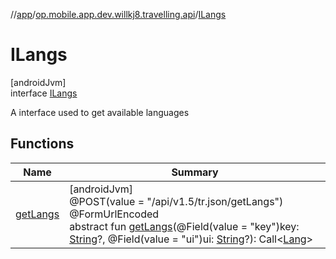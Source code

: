 //[app](../../../index.md)/[op.mobile.app.dev.willkj8.travelling.api](../index.md)/[ILangs](index.md)

# ILangs

[androidJvm]\
interface [ILangs](index.md)

A interface used to get available languages

## Functions

| Name | Summary |
|---|---|
| [getLangs](get-langs.md) | [androidJvm]<br>@POST(value = &quot;/api/v1.5/tr.json/getLangs&quot;)<br>@FormUrlEncoded<br>abstract fun [getLangs](get-langs.md)(@Field(value = &quot;key&quot;)key: [String](https://kotlinlang.org/api/latest/jvm/stdlib/kotlin/-string/index.html)?, @Field(value = &quot;ui&quot;)ui: [String](https://kotlinlang.org/api/latest/jvm/stdlib/kotlin/-string/index.html)?): Call&lt;[Lang](../../op.mobile.app.dev.willkj8.travelling.model/-lang/index.md)&gt; |
